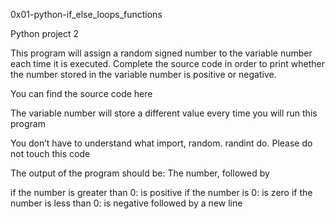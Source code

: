 0x01-python-if_else_loops_functions

Python project 2

This program will assign a random signed number to the variable number each time it is executed. Complete the source code in order to print whether the number stored in the variable number is positive or negative.

You can find the source code here

The variable number will store a different value every time you will run this program

You don’t have to understand what import, random. randint do. Please do not touch this code

The output of the program should be:
The number, followed by

if the number is greater than 0: is positive
if the number is 0: is zero
if the number is less than 0: is negative
followed by a new line
